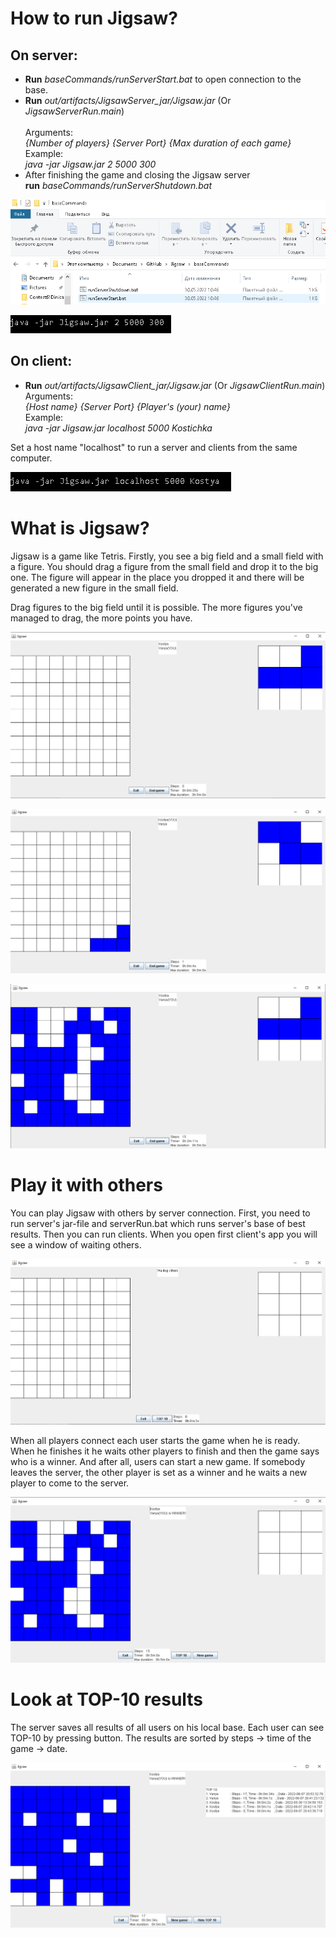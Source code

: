 # **How to run Jigsaw?**

## On server:
- **Run**       *baseCommands/runServerStart.bat* to open connection to the base.
- **Run**       *out/artifacts/JigsawServer_jar/Jigsaw.jar* (Or *JigsawServerRun.main*)    
                 <br />     Arguments:<br />
                                    *{Number of players} {Server Port} {Max duration of each game}*
                 <br />     Example:<br />
                                    *java -jar Jigsaw.jar 2 5000 300*
- After finishing the game and closing the Jigsaw server
                <br />**run**         *baseCommands/runServerShutdown.bat*<br />

![](zmedia/pictures/media/image1.png)

![](zmedia/pictures/media/image2.png)

## On client:
- **Run**       *out/artifacts/JigsawClient_jar/Jigsaw.jar* (Or *JigsawClientRun.main*)
                <br />      Arguments:<br />
                                    *{Host name} {Server Port} {Player\'s (your) name}*
                <br />      Example:<br />
                                    *java -jar Jigsaw.jar localhost 5000 Kostichka*<br />

Set a host name "localhost" to run a server and clients from the same
computer.

 ![](zmedia/pictures/media/image3.png)

# **What is Jigsaw?**

Jigsaw is a game like Tetris. Firstly, you see a big field and a small
field with a figure. You should drag a figure from the small field and
drop it to the big one. The figure will appear in the place you
dropped it and there will be generated a new figure in the small
field.

Drag figures to the big field until it is possible. The more figures
you've managed to drag, the more points you have.

![](zmedia/pictures/media/image4.png)

![](zmedia/pictures/media/image5.png)

![](zmedia/pictures/media/image6.png)

# **Play it with others**

You can play Jigsaw with others by server connection. First, you need
to run server's jar-file and serverRun.bat which runs server's base of
best results. Then you can run clients. When you open first client's
app you will see a window of waiting others.

![](zmedia/pictures/media/image7.png)

When all players connect each user starts the game when he is ready.
When he finishes it he waits other players to finish and then the game
says who is a winner. And after all, users can start a new game. If
somebody leaves the server, the other player is set as a winner and he
waits a new player to come to the server.

![](zmedia/pictures/media/image8.png)

# **Look at TOP-10 results**

The server saves all results of all users on his local base. Each user
can see TOP-10 by pressing button. The results are sorted by steps -\>
time of the game -\> date.

![](zmedia/pictures/media/image9.png)
